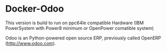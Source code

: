 # Docker-Odoo

This version is build to run on ppc64le compatible Hardware (IBM PowerSystem with Power8 minimum or OpenPower comatible system)

Odoo is an Python-powered open source ERP, previously called OpenERP (http://www.odoo.com).